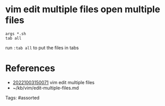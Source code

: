 # vim edit multiple files open multiple files
```vim
args *.sh
tab all
```
run `:tab all` to put the files in tabs

# References
- [20221003150071](/zet/20221003150071/README.md) vim edit multiple files
- ~/kb/vim/edit-multiple-files.md

Tags:
    #assorted
